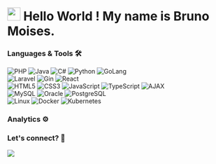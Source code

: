 <h1><img src="https://emojis.slackmojis.com/emojis/images/1531849430/4246/blob-sunglasses.gif?1531849430" width="30"/> Hello World ! My name is Bruno Moises. </h1> 

### Languages & Tools 🛠  
![PHP](https://img.shields.io/badge/-PHP-05122A?style=flat&color=green)&nbsp;![Java](https://img.shields.io/badge/-Java-05122A?style=flat&color=green)&nbsp;![C#](https://img.shields.io/badge/-CSharp-05122A?style=flat&color=green)&nbsp;![Python](https://img.shields.io/badge/-Python-05122A?style=flat&color=green)&nbsp;![GoLang](https://img.shields.io/badge/-GoLang-05122A?style=flat&color=green)&nbsp;  
![Laravel](https://img.shields.io/badge/-Laravel-05122A?style=flat&color=orange)&nbsp;![Gin](https://img.shields.io/badge/-Gin-05122A?style=flat&color=orange)&nbsp;![React](https://img.shields.io/badge/-React-05122A?style=flat&color=orange)&nbsp;  
![HTML5](https://img.shields.io/badge/-HTML5-05122A?style=flat&color=gray)&nbsp;![CSS3](https://img.shields.io/badge/-CSS3-05122A?style=flat&color=gray)&nbsp;![JavaScript](https://img.shields.io/badge/-JavaScript-05122A?style=flat&color=gray)&nbsp;![TypeScript](https://img.shields.io/badge/-TypeScript-05122A?style=flat&color=gray)&nbsp;![AJAX](https://img.shields.io/badge/-AJAX-05122A?style=flat&color=gray)&nbsp;  
![MySQL](https://img.shields.io/badge/-MySQL-05122A?style=flat&color=blue)&nbsp;![Oracle](https://img.shields.io/badge/-Oracle-05122A?style=flat&color=blue)&nbsp;![PostgreSQL](https://img.shields.io/badge/-PostgreSQL-05122A?style=flat&color=blue)&nbsp;  
![Linux](https://img.shields.io/badge/-Linux-05122A?style=flat&color=red)&nbsp;![Docker](https://img.shields.io/badge/-Docker-05122A?style=flat&color=red)&nbsp;![Kubernetes](https://img.shields.io/badge/-Kubernetes-05122A?style=flat&color=red)&nbsp;


### Analytics ⚙️



### Let's connect? 🤝

<p align="left">

<a href="https://www.linkedin.com/in/brunomoises"><img src="https://img.shields.io/badge/-LinkedIn-0077B5?style=flat&logo=Linkedin&logoColor=white"/></a>

</p>
